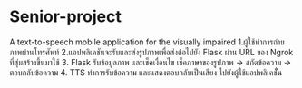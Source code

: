 # Senior-project
A text-to-speech mobile application for the visually impaired 
1.ผู้ใช้ทำการถ่ายภาพผ่านโทรศัพท์
2.แอปพลิเคชันจะรับและส่งรูปภาพเพื่อส่งต่อไปยัง Flask ผ่าน URL ของ Ngrok ที่สุ่มสร้างขึ้นมาใช้
3. Flask รับข้อมูลภาพ และเช็คเงื่อนไข 
เช็คภาษาของรูปภาพ -> สกัดข้อความ -> ตอบกลับข้อความ
4. TTS ทำการรับข้อความ และแสดงตอบกลับเป็นเสียง ไปยังผู้ใช้แอปพลิเคชัั่น 
